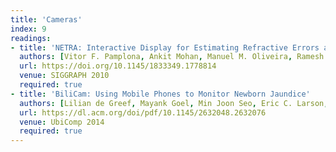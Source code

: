 ```yaml
---
title: 'Cameras'
index: 9
readings:
- title: 'NETRA: Interactive Display for Estimating Refractive Errors and Focal Range'
  authors: [Vitor F. Pamplona, Ankit Mohan, Manuel M. Oliveira, Ramesh Raskar]
  url: https://doi.org/10.1145/1833349.1778814
  venue: SIGGRAPH 2010
  required: true
- title: 'BiliCam: Using Mobile Phones to Monitor Newborn Jaundice'
  authors: [Lilian de Greef, Mayank Goel, Min Joon Seo, Eric C. Larson, James W. Stout, James A. Taylor, Shwetak N. Patel]
  url: https://dl.acm.org/doi/pdf/10.1145/2632048.2632076
  venue: UbiComp 2014
  required: true
---
```

